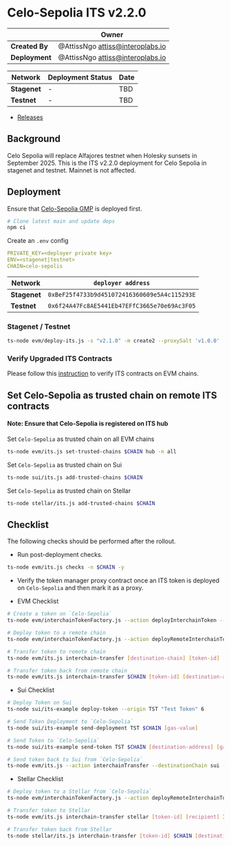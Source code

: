 # Celo-Sepolia ITS v2.2.0

|                | **Owner**                          |
| -------------- | ---------------------------------- |
| **Created By** | @AttissNgo <attiss@interoplabs.io> |
| **Deployment** | @AttissNgo <attiss@interoplabs.io> |

| **Network**  | **Deployment Status** | **Date** |
| ------------ | --------------------- | -------- |
| **Stagenet** | -                     | TBD      |
| **Testnet**  | -                     | TBD      |

- [Releases](https://github.com/axelarnetwork/interchain-token-service/releases/tag/v2.2.0)

## Background

Celo Sepolia will replace Alfajores testnet when Holesky sunsets in September 2025. This is the ITS v2.2.0 deployment for Celo Sepolia in stagenet and testnet. Mainnet is not affected.

## Deployment

Ensure that [Celo-Sepolia GMP](releases/evm/2025-09-Celo-Sepolia-GMP-v6.0.6.md) is deployed first.

```bash
# Clone latest main and update deps
npm ci
```

Create an `.env` config

```yaml
PRIVATE_KEY=<deployer private key>
ENV=<stagenet|testnet>
CHAIN=celo-sepolis
```

| Network      | `deployer address`                           |
| ------------ | -------------------------------------------- |
| **Stagenet** | `0xBeF25f4733b9d451072416360609e5A4c115293E` |
| **Testnet**  | `0x6f24A47Fc8AE5441Eb47EFfC3665e70e69Ac3F05` |

### Stagenet / Testnet

```bash
ts-node evm/deploy-its.js -s "v2.1.0" -m create2 --proxySalt 'v1.0.0'
```

### Verify Upgraded ITS Contracts

Please follow this [instruction](https://github.com/axelarnetwork/axelar-contract-deployments/tree/main/evm#contract-verification) to verify ITS contracts on EVM chains.

## Set Celo-Sepolia as trusted chain on remote ITS contracts

#### Note: Ensure that Celo-Sepolia is registered on ITS hub

Set `Celo-Sepolia` as trusted chain on all EVM chains

```bash
ts-node evm/its.js set-trusted-chains $CHAIN hub -n all
```

Set `Celo-Sepolia` as trusted chain on Sui

```bash
ts-node sui/its.js add-trusted-chains $CHAIN
```

Set `Celo-Sepolia` as trusted chain on Stellar

```bash
ts-node stellar/its.js add-trusted-chains $CHAIN
```

## Checklist

The following checks should be performed after the rollout.

- Run post-deployment checks.

```bash
ts-node evm/its.js checks -n $CHAIN -y
```

- Verify the token manager proxy contract once an ITS token is deployed on `Celo-Sepolia` and then mark it as a proxy.

- EVM Checklist

```bash
# Create a token on `Celo-Sepolia`
ts-node evm/interchainTokenFactory.js --action deployInterchainToken --minter [minter-address] --name "test" --symbol "TST" --decimals 6 --initialSupply 10000 --salt "salt1234" -n $CHAIN

# Deploy token to a remote chain
ts-node evm/interchainTokenFactory.js --action deployRemoteInterchainToken --destinationChain [destination-chain] --salt "salt1234" --gasValue [gas-value] -y -n $CHAIN

# Transfer token to remote chain
ts-node evm/its.js interchain-transfer [destination-chain] [token-id] [recipient] 1 --gasValue [gas-value] -n $CHAIN

# Transfer token back from remote chain
ts-node evm/its.js interchain-transfer $CHAIN [token-id] [destination-address] 1 --gasValue [gas-value] -n [destination-chain]
```

- Sui Checklist

```bash
# Deploy Token on Sui
ts-node sui/its-example deploy-token --origin TST "Test Token" 6

# Send Token Deployment to `Celo-Sepolia`
ts-node sui/its-example send-deployment TST $CHAIN [gas-value]

# Send Token to `Celo-Sepolia`
ts-node sui/its-example send-token TST $CHAIN [destination-address] [gas-value] 1

# Send token back to Sui from `Celo-Sepolia`
ts-node evm/its.js --action interchainTransfer --destinationChain sui --tokenId [token-id] --destinationAddress [recipient] --amount 1 --gasValue [gas-value] -n $CHAIN
```

- Stellar Checklist

```bash
# Deploy token to a Stellar from `Celo-Sepolia`
ts-node evm/interchainTokenFactory.js --action deployRemoteInterchainToken --destinationChain stellar --salt "salt1234" --gasValue [gas-value] -y -n $CHAIN

# Transfer token to Stellar
ts-node evm/its.js interchain-transfer stellar [token-id] [recipient] 1 --gasValue [gas-value] -n $CHAIN

# Transfer token back from Stellar
ts-node stellar/its.js interchain-transfer [token-id] $CHAIN [destination-address] 1 --gas-amount [gas-amount]
```
